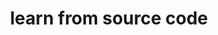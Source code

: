 ---
layout: posts_by_category
categories: learn from source code
title: learn from source code
permalink: /category/learn from source code
---